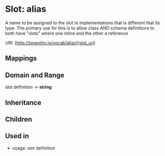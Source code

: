 # Slot: alias


A name to be assigned to the slot in implementations that is different that its type.  The primary use for this is to allow class AND schema definitions to both have "slots" where one inline and the other a reference

URI: [http://bioentity.io/vocab/alias](slot_uri)
## Mappings

## Domain and Range

slot definition -> **string**
## Inheritance

## Children

## Used in

 *  usage: slot definition
